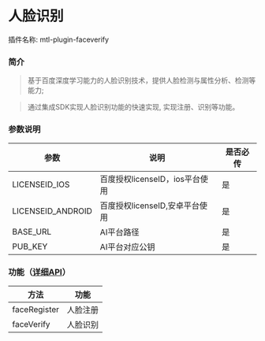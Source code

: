 
# 人脸识别
插件名称: mtl-plugin-faceverify
### 简介
> 基于百度深度学习能力的人脸识别技术，提供人脸检测与属性分析、检测等能力;

> 通过集成SDK实现人脸识别功能的快速实现, 实现注册、识别等功能。

### 参数说明
参数 | 说明 | 是否必传
---|---|---
LICENSEID_IOS | 百度授权licenseID，ios平台使用 | 是
LICENSEID_ANDROID | 百度授权licenseID,安卓平台使用 | 是
BASE_URL | AI平台路径 | 是
PUB_KEY | AI平台对应公钥 | 是

### 功能（[详细API](http://mtlapidocs201908061404.test.app.yyuap.com/0303-face-api)）
方法 | 功能
---|---
faceRegister | 人脸注册
faceVerify | 人脸识别

